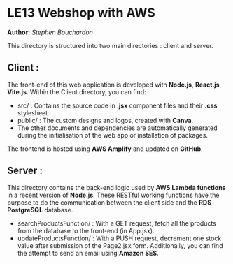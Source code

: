 # LE13 Webshop with AWS

**Author:** *Stephen Bouchardon*

This directory is structured into two main directories : client and server.

## Client :
The front-end of this web application is developed with **Node.js**, **React.js**, **Vite.js**. 
Within the Client directory, you can find:

- src/ : Contains the source code in **.jsx** component files and their **.css** stylesheet.
- public/ : The custom designs and logos, created with **Canva**.
- The other documents and dependencies are automatically generated during the initialisation of the web app or installation of packages.

The frontend is hosted using **AWS Amplify** and updated on **GitHub**.

## Server :
This directory contains the back-end logic used by **AWS Lambda functions** in a recent version of **Node.js**. 
These RESTful working functions have the purpose to do the communication between the client side and the **RDS PostgreSQL** database.

- searchProductsFunction/ : With a GET request, fetch all the products from the database to the front-end (in App.jsx).
- updateProductsFunction/ : With a PUSH request, decrement one stock value after submission of the Page2.jsx form. Additionally, you can find the attempt to send an email using **Amazon SES**.
